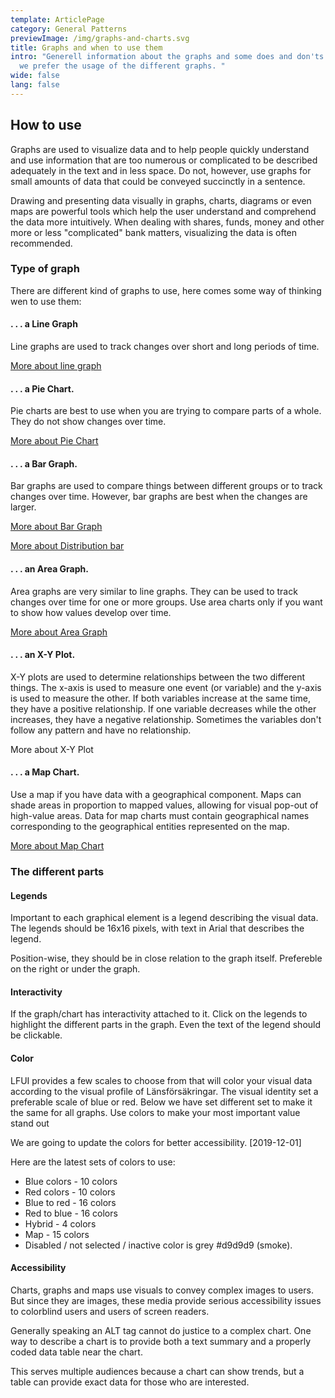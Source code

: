 ```yaml
---
template: ArticlePage
category: General Patterns
previewImage: /img/graphs-and-charts.svg
title: Graphs and when to use them
intro: "Generell information about the graphs and some does and don'ts and when
  we prefer the usage of the different graphs. "
wide: false
lang: false
---
```

## How to use

Graphs are used to visualize data and to help people quickly understand and use information that are too numerous or complicated to be described adequately in the text and in less space. Do not, however, use graphs for small amounts of data that could be conveyed succinctly in a sentence.

Drawing and presenting data visually in graphs, charts, diagrams or even maps are powerful tools which help the user understand and comprehend the data more intuitively. When dealing with shares, funds, money and other more or less "complicated" bank matters, visualizing the data is often recommended.

### Type of graph

There are different kind of graphs to use, here comes some way of thinking wen to use them:

#### . . . a Line Graph

Line graphs are used to track changes over short and long periods of time. 

[More about line graph](/components/web/data-visualization/line-graph)

#### . . . a Pie Chart.

Pie charts are best to use when you are trying to compare parts of a whole. They do not show changes over time.

[More about Pie Chart](/components/web/data-visualization/piechart)

#### . . . a Bar Graph.

Bar graphs are used to compare things between different groups or to track changes over time. However, bar graphs are best when the changes are larger.

[More about Bar Graph](/components/web/data-visualization/bar-graph)

[More about Distribution bar](/components/web/data-visualization/distribution-bar)

#### . . . an Area Graph.

Area graphs are very similar to line graphs. They can be used to track changes over time for one or more groups. Use area charts only if you want to show how values develop over time.

[More about Area Graph](/data-visualization/area-graph)

#### . . . an X-Y Plot.

X-Y plots are used to determine relationships between the two different things. The x-axis is used to measure one event (or variable) and the y-axis is used to measure the other. If both variables increase at the same time, they have a positive relationship. If one variable decreases while the other increases, they have a negative relationship. Sometimes the variables don't follow any pattern and have no relationship.

More about X-Y Plot

#### . . . a Map Chart.

Use a map if you have data with a geographical component. Maps can shade areas in proportion to mapped values, allowing for visual pop-out of high-value areas. Data for map charts must contain geographical names corresponding to the geographical entities represented on the map. 

[More about Map Chart](/components/web/data-visualization/map)

### The different parts

#### Legends

Important to each graphical element is a legend describing the visual data. The legends should be 16x16 pixels, with text in Arial that describes the legend.

Position-wise, they should be in close relation to the graph itself. Prefereble on the right or under the graph.

#### Interactivity

If the graph/chart has interactivity attached to it. Click on the legends to highlight the different parts in the graph. Even the text of the legend should be clickable.

#### Color

LFUI provides a few scales to choose from that will color your visual data according to the visual profile of Länsförsäkringar. The visual identity set a preferable scale of blue or red. Below we have set different set to make it the same for all graphs. Use colors to make your most important value stand out

We are going to update the colors for better accessibility. \[2019-12-01]

Here are the latest sets of colors to use:

* Blue colors - 10 colors
* Red colors - 10 colors
* Blue to red - 16 colors
* Red to blue - 16 colors
* Hybrid - 4 colors
* Map - 15 colors
* Disabled / not selected / inactive color is grey #d9d9d9 (smoke).

#### Accessibility

Charts, graphs and maps use visuals to convey complex images to users. But since they are images, these media provide serious accessibility issues to colorblind users and users of screen readers. 

Generally speaking an ALT tag cannot do justice to a complex chart. One way to describe a chart is to provide both a text summary and a properly coded data table near the chart.

This serves multiple audiences because a chart can show trends, but a table can provide exact data for those who are interested.